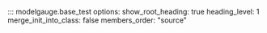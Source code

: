 ::: modelgauge.base_test
    options:
        show_root_heading: true
        heading_level: 1     
        merge_init_into_class: false
        members_order: "source"
